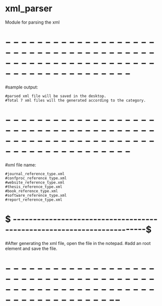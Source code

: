 # xml_parser
Module for parsing the xml

# $-------------------------------------------------------------------------$

#sample output:
    
    #parsed xml file will be saved in the desktop. 
    #Total 7 xml files will the generated according to the category.
    
# $-------------------------------------------------------------------------$
    
#xml file name:
    
    #journal_reference_type.xml
    #confproc_reference_type.xml
    #website_reference_type.xml
    #thesis_reference_type.xml
    #book_reference_type.xml
    #software_reference_type.xml
    #report_reference_type.xml
    
# $ -----------------------------------------------------------------------$

#After generating the xml file, open the file in the notepad.
#add an root element and save the file.

# $------------------------------------------------------------------------$
